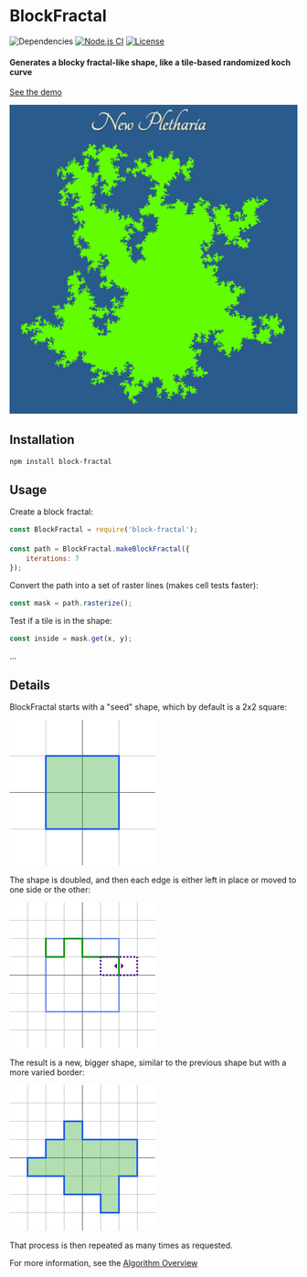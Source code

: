 # BlockFractal

![Dependencies](https://img.shields.io/badge/dependencies-1-green.svg)
[![Node.js CI](https://github.com/sbj42/block-fractal/workflows/Node.js%20CI/badge.svg)](https://github.com/sbj42/block-fractal/actions?query=workflow%3A%22Node.js+CI%22)
[![License](https://img.shields.io/github/license/sbj42/block-fractal.svg)](https://github.com/sbj42/the-field)

#### Generates a blocky fractal-like shape, like a tile-based randomized koch curve

[See the demo](https://sbj42.github.io/block-fractal/demo/www/)

![Example Result](https://raw.githubusercontent.com/sbj42/block-fractal/master/doc/example-new-pletharia.png)

## Installation

~~~
npm install block-fractal
~~~

## Usage

Create a block fractal:
```js
const BlockFractal = require('block-fractal');

const path = BlockFractal.makeBlockFractal({
    iterations: 7
});
```

Convert the path into a set of raster lines (makes cell tests faster):
```js
const mask = path.rasterize();
```

Test if a tile is in the shape:
```js
const inside = mask.get(x, y);
```

...

## Details

BlockFractal starts with a "seed" shape, which by default is a 2x2 square:

![Example 1](https://raw.githubusercontent.com/sbj42/block-fractal/master/doc/walkthrough1.png)

The shape is doubled, and then each edge is either left in place or moved to one side or the other:

![Example 10](https://raw.githubusercontent.com/sbj42/block-fractal/master/doc/walkthrough10.png)

The result is a new, bigger shape, similar to the previous shape but with a more varied border:

![Example 13](https://raw.githubusercontent.com/sbj42/block-fractal/master/doc/walkthrough13.png)

That process is then repeated as many times as requested.

For more information, see the [Algorithm Overview](https://github.com/sbj42/block-fractal/wiki/Algorithm-Overview)